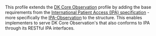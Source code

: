This profile extends the [DK Core Observation](StructureDefinition-dk-core-observation.html) profile by adding the base requirements from the [International Patient Access (IPA) specification](https://hl7.org/fhir/uv/ipa/) - more specifically the [IPA-Observation](https://hl7.org/fhir/uv/ipa/StructureDefinition-ipa-observation.html) to the structure. This enables implementers to serve DK Core Observation's that also conforms to IPA through its RESTful IPA interfaces.